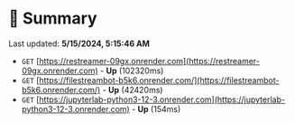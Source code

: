 # 📖 Summary
Last updated: **5/15/2024, 5:15:46 AM**

- `GET` [https://restreamer-09gx.onrender.com](https://restreamer-09gx.onrender.com) - **Up** (102320ms)
- `GET` [https://filestreambot-b5k6.onrender.com/](https://filestreambot-b5k6.onrender.com/) - **Up** (42420ms)
- `GET` [https://jupyterlab-python3-12-3.onrender.com](https://jupyterlab-python3-12-3.onrender.com) - **Up** (154ms)
